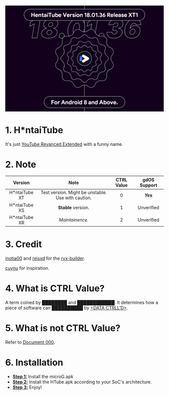 ![image](https://github.com/Variables2000/HTube/blob/main/Banner.jpg)

# 1. H*ntaiTube
It's just [YouTube Revanced Extended](https://github.com/inotia00/ReVanced_Extended) with a funny name.
# 2. Note
| Version | Note | CTRL Value | gdOS Support |
| :-: | :-: | :-: | :-: |
| H*ntaiTube XT | Test version. Might be unstable. Use with caution. | 0 | ***Yes*** |
| H*ntaiTube XS | **Stable** version. | 1 | Unverified |
| H*ntaiTube XR | *Maintainence.* | 2 | Unverified |
# 3. Credit
[inotia00](https://github.com/inotia00) and [reisxd](https://github.com/reisxd) for the [rvx-builder](https://github.com/inotia00/rvx-bilder).

[cuynu](https://github.com/cuynu) for inspiration.

# 4. What is CTRL Value?
A term coined by ████████ and ████████████. It determines how a piece of software can ██████████ by [<DATA CTRLL'D>](https://scp-wiki.wikidot.com/scp-3125).

# 5. What is not CTRL Value?
Refer to [Document 000](https://github.com/Variables2000/HTube/blob/main/README.md).

# 6. Installation
* <ins>**Step 1:**</ins> Install the microG.apk 
* <ins>**Step 2:**</ins> Install the HTube.apk according to your SoC's architecture.
* <ins>**Step 3:**</ins> Enjoy!
